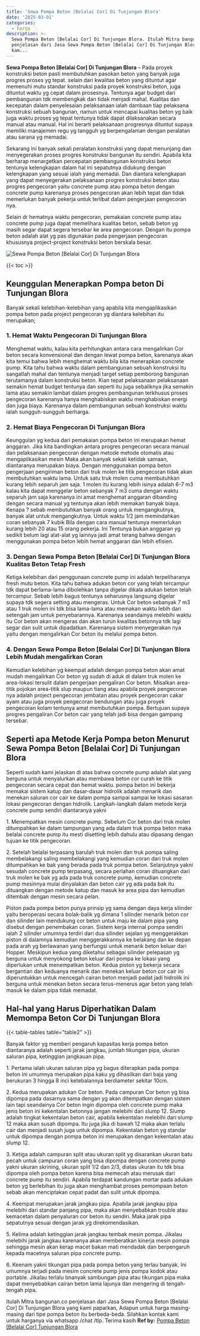 ```yaml
---
title: 'Sewa Pompa Beton [Belalai Cor] Di Tunjungan Blora'
date: '2025-03-01'
categories:
  - harga
description: >-
  Sewa Pompa Beton [Belalai Cor] Di Tunjungan Blora. Itulah Mitra bangunan.co
  penjelasan dari Jasa Sewa Pompa Beton [Belalai Cor] Di Tunjungan Blora yang
  kam...
---
```


**Sewa Pompa Beton \[Belalai Cor\] Di Tunjungan Blora** – Pada proyek konstruksi beton pasti membutuhkan pasokan beton yang banyak juga progres proses yg tepat. selain dari kwalitas beton yang dituntut agar memenuhi mutu standar konstruksi pada proyek konstruksi beton, juga dituntut waktu yg cepat dalam prosesnya. Tentunya agar budget dari pembangunan tdk membengkak dan tidak menjadi mahal. Kualitas dan kecepatan dalam penyelesaian pelaksanaan ialah dambaan tiap pelaksana konstruksi sebuah bangunan, namun untuk mencapai kualitas beton yg baik juga waktu proses yg tepat tentunya tidak dapat dilaksanakan secara manual atau manual. Hal ini berarti pelaksanaan progresnya dituntut supaya memiliki manajemen regu yg tangguh yg berpengalaman dengan peralatan atau sarana yg memadai.

Sekarang ini banyak sekali peralatan konstruksi yang dapat menunjang dan menyegerakan proses progres konstruksi bangunan itu sendiri. Apabila kita berharap menargetkan percepatan pembangunan konstruksi beton tentunya kelengkapan dalam hal ini sepatutnya didukung dengan kelengkapan yang sesuai ialah yang memadai. Dan diantara kelengkapan yang dapat menyegerakan pelaksanaan progres konstruksi beton atau progres pengecoran yaitu concrete pump atau pompa beton dengan concrete pump karenanya proses pengecoran akan lebih tepat dan tidak memerlukan banyak pekerja untuk terlibat dalam pengerjaan pengecoran nya.

Selain dr hematnya waktu pengecoran, pemakaian concrete pump atau concrete pump juga dapat memelihara kualitas beton, sebab beton yg masih segar dapat segera tersebar ke area pengecoran. Dengan itu pompa beton adalah alat yg pas digunakan pada pengerjaan pengecoran khususnya project-project konstruksi beton berskala besar.

![Sewa Pompa Beton [Belalai Cor] Di Tunjungan Blora](/images/sewa-concrete-pump-28.png)

{{< toc >}}

## Keunggulan Menerapkan Pompa beton Di Tunjungan Blora

Banyak sekali kelebihan-kelebihan yang apabila kita mengaplikasikan pompa beton pada project pengecoran yg diantara kelebihan itu merupakan;

### 1\. Hemat Waktu Pengecoran Di Tunjungan Blora

Menghemat waktu, kalau kita perhitungkan antara cara mengalirkan Cor beton secara konvensional dan dengan lewat pompa beton, karenanya akan kita temui bahwa lebih menghemat waktu bila kita menerapkan concrete pump. Kita tahu bahwa waktu dalam pembangunan sebuah konstruksi itu sangatlah mahal dan tentunya menjadi target setiap pemborong bangunan terutamanya dalam konstruksi beton. Kian tepat pelaksanaan pelaksanaan semakin hemat budget tentunya dan seperti itu juga sebaliknya jika semakin lama atau semakin lambat dalam progres pembangunan terkhusus proses pengecoran karenanya hanya menghabiskan waktu menghabiskan energi dan juga biaya. Karenanya dalam pembangunan sebuah konstruksi waktu ialah sungguh-sungguh berharga.

### 2\. Hemat Biaya Pengecoran Di Tunjungan Blora

Keunggulan yg kedua dari pemakaian pompa beton ini merupakan hemat anggaran. Jika kita bandingkan antara progres pengecoran secara manual dan pelaksanaan pengecoran dengan metode metode otomatis atau mengaplikasikan mesin Maka akan banyak sekali ketidak samaan, diantaranya merupakan biaya. Dengan menggunakan pompa beton pengerjaan pengiriman beton dari truk molen ke titik pengecoran tidak akan membutuhkan waktu lama. Untuk satu truk molen cuma membutuhkan kurang lebih separuh jam saja. 1 molen itu kurang lebih isinya adalah 6-7 m3 kalau kita dapat menggelar beton sebanyak 7 m3 cuma dengan waktu separuh jam saja karenanya ini amat menghemat anggaran dibanding dengan secara manual yg tentunya akan lebih memakan banyak biaya. Kenapa ? sebab membutuhkan banyak orang untuk mengangkutnya, banyak alat untuk mengangkutnya. Untuk waktu 1/2 jam memindahkan coran sebanyak 7 kubik Bila dengan cara manual tentunya memerlukan kurang lebih 20 atau 15 orang pekerja. Ini Tentunya bukan anggaran yg sedikit belum lagi alat-alat yg lainnya jadi amat terang bahwa dengan menggunakan pompa beton lebih hemat anggaran dan lebih efisien.

### 3\. Dengan Sewa Pompa Beton \[Belalai Cor\] Di Tunjungan Blora Kualitas Beton Tetap Fresh

Ketiga kelebihan dari penggunaan concrete pump ini adalah terpeliharanya fresh mutu beton. Kita tahu bahwa adukan beton cor yang telah tercampur tdk dapat berlama-lama dibolehkan tanpa digelar dikala adukan beton telah tercampur. Sebab lebih bagus tentunya seharusnya langsung digelar supaya tdk segera setting atau mengeras. Untuk Cor beton sebanyak 7 m3 atau 1 truk molen ini tdk bisa lama-lama atau memakan waktu lebih dari setengah jam untuk penyebarannya. Karenanya seandainya melebihi waktu itu Cor beton akan mengeras dan akan turun kwalitas betonnya tdk lagi segar dan sulit untuk dipadatkan. Karenanya sistem menyegerakan nya yaitu dengan mengalirkan Cor beton itu melalui pompa beton.

### 4\. Dengan Sewa Pompa Beton \[Belalai Cor\] Di Tunjungan Blora Lebih Mudah mengalirkan Coran

Kemudian kelebihan yg keempat adalah dengan pompa beton akan amat mudah mengalirkan Cor beton yg sudah di aduk di dalam truk molen ke area-lokasi tersulit dalam pengerjaan pengaliran Cor beton. Misalkan area-titik pojokan area-titik slup maupun tiang atau apabila proyek pengecoran nya adalah project pengecoran jembatan atau proyek pengecoran cakar ayam atau juga proyek pengecoran bendungan atau juga proyek pengecoran kolam tentunya amat membutuhkan pompa. Bertujuan supaya progres pengaliran Cor beton cair yang telah jadi bisa dengan gampang tersebar.

## Seperti apa Metode Kerja Pompa beton Menurut Sewa Pompa Beton \[Belalai Cor\] Di Tunjungan Blora

Seperti sudah kami jelaskan di atas bahwa concrete pump adalah alat yang berguna untuk menyalurkan atau membawa beton cor curah ke titik pengecoran secara cepat dan hemat waktu. pompa beton ini bekerja memakai sistem katup dan dasar-dasar hidrolik adalah menarik dan menekan saluran cor cair ke dalam pompa sampai sampai ke lokasi sasaran lokasi pengecoran dengan hidrolik. Langkah-langkah dalam metode kerja concrete pump sendiri diantaranya yakni

1\. Menempatkan mesin concrete pump. Sebelum Cor beton dari truk molen ditumpahkan ke dalam tampungan yang ada dalam truk pompa beton maka belalai concrete pump itu mesti disetting lebih dahulu atau dipasang dengan tujuan ke titik pengecoran.

2\. Setelah belalai terpasang barulah truk molen dan truk pompa saling membelakangi saling membelakangi yang kemudian coran dari truk molen ditumpahkan ke bak yang berada pada truk pompa beton. Selanjutnya yakni sesudah concrete pump terpasang, secara perlahan coran dituangkan dari truk molen ke bak yg ada pada truk concrete pump, kemudian concrete pump mesinnya mulai dinyalakan dan beton cair yg ada pada bak itu dituangkan dengan metode katup dan masuk ke area pipa dan kemudian ditembak dengan mesin secara pelan.

Piston pada pompa beton punya prinsip yg sama dengan daya kerja silinder yaitu beroperasi secara bolak-balik yg dimana 1 silinder menarik beton cor dan silinder lain mendukung cor beton untuk maju ke dalam pipa yang disebut dengan penembakan coran. Sistem kerja internal pompa sendiri ialah 2 silinder umumnya terdiri dari dua silinder sejalan yg menggerakkan piston di dalamnya kemudian menggerakkannya ke belakang dan ke depan pada arah yg berlawanan yang berfungsi untuk menarik beton keluar dari Hopper. Meskipun kedua yang diketahui sebagai silinder pelepasan yg berguna untuk menyokong beton keluar dari pompa ke lokasi yang diperlukan untuk menempatkan beton. Kedua piston yg bekerja secara bergantian dan keduanya menarik dan menekan keluar beton cor cair ini diperuntukkan untuk mencegah cairan beton menjadi padat jadi hidrolik ini berguna untuk menekan beton secara terus-menerus agar beton yang telah masuk ke dalam pipa tidak memadat.

## Hal-hal yang Harus Diperhatikan Dalam Memompa Beton Cor Di Tunjungan Blora

{{< table-tables table="table2" >}}

Banyak faktor yg memberi pengaruh kapasitas kerja pompa beton diantaranya adalah seperti jarak jangkau, jumlah tikungan pipa, ukuran saluran pipa, ketinggian jangkauan pipa.

1\. Pertama ialah ukuran saluran pipa yg bagus diterapkan pada pompa beton ini umumnya merupakan pipa kaku yg dihasilkan dari baja yang berukuran 3 hingga 8 inci ketebalannya berdiameter sekitar 10cm.

2\. Kedua merupakan adukan Cor beton. Pada campuran Cor beton yg bisa dipompa pada dasarnya sama dengan yg akan ditempatkan dengan sistem lain tapi seandainya Cor beton ingin dipompa oleh concrete pump maka jenis beton ini kekentalan betonnya jangan melebihi dari slump 12. Slump adalah tingkat kekentalan beton cair, apabila kekentalan melebihi dari slump 12 maka akan susah dipompa. Itu juga jika di bawah 12 maka akan terlalu cair dan menjadi susah juga untuk dipompa. Kekentalan beton yg standar untuk dipompa dengan pompa beton ini merupakan dengan kekentalan atau slump 12.

3\. Ketiga adalah campuran split atau ukuran split yg disarankan ukuran batu pecah untuk campuran coran yang bisa dipompa dengan concrete pump yakni ukuran skrining, ukuran split 1/2 dan 2/3, diatas ukuran itu tdk bisa dipompa oleh pompa beton karena bisa memecah atau merusak dari concrete pump itu sendiri. Apabila terdapat kandungan mortar pada adukan beton yg berlebihan itu juga akan menghambat proses pemompaan beton sebab akan menciptakan cepat padat dan sulit untuk dipompa.

4\. Keempat merupakan jarak jangkau pipa. Apabila jarak jangkau pipa melebihi dari standar panjang pipa, maka akan menyebabkan trouble atau kemacetan dalam penyaluran cor beton itu sendiri. Maka jarak pipa sepatutnya sesuai dengan jarak yg direkomendasikan.

5\. Kelima adalah ketinggian jarak jangkau tembak mesin pompa. Jikalau melebihi jarak jangkau karenanya akan memberatkan kinerja mesin pompa sehingga mesin akan kerap macet bakan mati mendadak dan berpengaruh kepada macetnya saluran pipa concrete pump.

6\. Keenam yakni tikungan pipa pada pompa beton yang terlau banyak. Ini umumnya terjadi pada mesim concrete pump jenis pompa kodok atau portable. Jikalau terlalu bnanyak sambungan pipa atau tikungan pipa maka dapat menyebabkan cairan beton lama lajunya dan mengering di tengah-tengah pipa.

Itulah Mitra bangunan.co penjelasan dari Jasa Sewa Pompa Beton \[Belalai Cor\] Di Tunjungan Blora yang kami paparkan, Adapun untuk harga masing-masing dari tipe pompa beton itu berbeda-beda. Silahkan kontak kami untuk harganya via whatsapp /chat /tlp. Terima kasih
**Ref by:** [Pompa Beton [Belalai Cor] Tunjungan Blora](https://id.wikipedia.org/wiki/Pompa)
